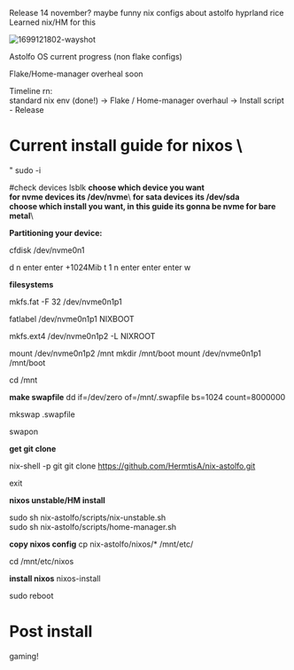 Release 14 november? maybe
funny nix configs about astolfo
hyprland rice
Learned nix/HM for this

![1699121802-wayshot](https://github.com/HermitsA/nix-astolfo/assets/149957167/0fbf0c2e-8464-416a-80d2-60243922a20e)

Astolfo OS current progress (non flake configs)

Flake/Home-manager overheal soon 

Timeline rn: \
standard nix env (done!) -> Flake / Home-manager overhaul -> Install script - Release


# Current install guide for nixos \
"
sudo -i

#check devices
lsblk 
 **choose which device you want**\
**for nvme devices its /dev/nvme**\ 
**for sata devices its /dev/sda** \
**choose which install you want, in this guide its gonna be nvme for bare metal**\


**Partitioning your device:**

cfdisk /dev/nvme0n1

d
n
enter
enter
+1024Mib
t
1
n
enter
enter
enter
w

**filesystems**

mkfs.fat -F 32 /dev/nvme0n1p1

fatlabel /dev/nvme0n1p1 NIXBOOT

mkfs.ext4 /dev/nvme0n1p2 -L NIXROOT


mount /dev/nvme0n1p2 /mnt
mkdir /mnt/boot
mount /dev/nvme0n1p1 /mnt/boot

cd /mnt

**make swapfile**
dd if=/dev/zero of=/mnt/.swapfile bs=1024 count=8000000

mkswap .swapfile

swapon


**get git clone**


nix-shell -p git
git clone https://github.com/HermtisA/nix-astolfo.git

exit

**nixos unstable/HM install**

sudo sh nix-astolfo/scripts/nix-unstable.sh \
sudo sh nix-astolfo/scripts/home-manager.sh

**copy nixos config**
cp nix-astolfo/nixos/* /mnt/etc/

cd /mnt/etc/nixos

**install nixos**
nixos-install

sudo reboot


# Post install

gaming!
